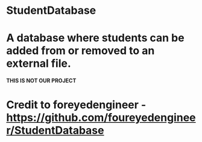 # StudentDatabase
# A database where students can be added from or removed to an external file.

#### THIS IS NOT OUR PROJECT ####
# Credit to foreyedengineer - https://github.com/foureyedengineer/StudentDatabase

